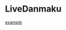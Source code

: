 # LiveDanmaku

[example](https://github.com/Colter23/LiveDanmaku/tree/master/src/test/kotlin/top/colter/live/danmaku/DanmakuTest.kt)